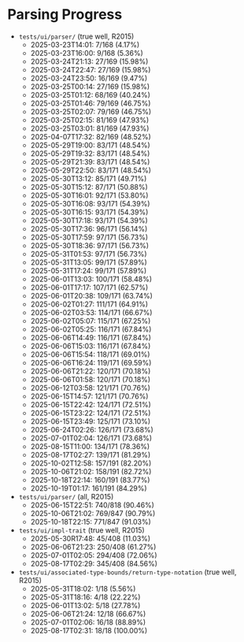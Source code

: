 # Parsing Progress

* `tests/ui/parser/` (true well, R2015)
  * 2025-03-23T14:01: 7/168 (4.17%)
  * 2025-03-23T16:00: 9/168 (5.36%)
  * 2025-03-24T21:13: 27/169 (15.98%)
  * 2025-03-24T22:47: 27/169 (15.98%)
  * 2025-03-24T23:50: 16/169 (9.47%)
  * 2025-03-25T00:14: 27/169 (15.98%)
  * 2025-03-25T01:12: 68/169 (40.24%)
  * 2025-03-25T01:46: 79/169 (46.75%)
  * 2025-03-25T02:07: 79/169 (46.75%)
  * 2025-03-25T02:15: 81/169 (47.93%)
  * 2025-03-25T03:01: 81/169 (47.93%)
  * 2025-04-07T17:32: 82/169 (48.52%)
  * 2025-05-29T19:00: 83/171 (48.54%)
  * 2025-05-29T19:32: 83/171 (48.54%)
  * 2025-05-29T21:39: 83/171 (48.54%)
  * 2025-05-29T22:50: 83/171 (48.54%)
  * 2025-05-30T13:12: 85/171 (49.71%)
  * 2025-05-30T15:12: 87/171 (50.88%)
  * 2025-05-30T16:01: 92/171 (53.80%)
  * 2025-05-30T16:08: 93/171 (54.39%)
  * 2025-05-30T16:15: 93/171 (54.39%)
  * 2025-05-30T17:18: 93/171 (54.39%)
  * 2025-05-30T17:36: 96/171 (56.14%)
  * 2025-05-30T17:59: 97/171 (56.73%)
  * 2025-05-30T18:36: 97/171 (56.73%)
  * 2025-05-31T01:53: 97/171 (56.73%)
  * 2025-05-31T13:05: 99/171 (57.89%)
  * 2025-05-31T17:24: 99/171 (57.89%)
  * 2025-06-01T13:03: 100/171 (58.48%)
  * 2025-06-01T17:17: 107/171 (62.57%)
  * 2025-06-01T20:38: 109/171 (63.74%)
  * 2025-06-02T01:27: 111/171 (64.91%)
  * 2025-06-02T03:53: 114/171 (66.67%)
  * 2025-06-02T05:07: 115/171 (67.25%)
  * 2025-06-02T05:25: 116/171 (67.84%)
  * 2025-06-06T14:49: 116/171 (67.84%)
  * 2025-06-06T15:03: 116/171 (67.84%)
  * 2025-06-06T15:54: 118/171 (69.01%)
  * 2025-06-06T16:24: 119/171 (69.59%)
  * 2025-06-06T21:22: 120/171 (70.18%)
  * 2025-06-06T01:58: 120/171 (70.18%)
  * 2025-06-12T03:58: 121/171 (70.76%)
  * 2025-06-15T14:57: 121/171 (70.76%)
  * 2025-06-15T22:42: 124/171 (72.51%)
  * 2025-06-15T23:22: 124/171 (72.51%)
  * 2025-06-15T23:49: 125/171 (73.10%)
  * 2025-06-24T02:26: 126/171 (73.68%)
  * 2025-07-01T02:04: 126/171 (73.68%)
  * 2025-08-15T11:00: 134/171 (78.36%)
  * 2025-08-17T02:27: 139/171 (81.29%)
  * 2025-10-02T12:58: 157/191 (82.20%)
  * 2025-10-06T21:02: 158/191 (82.72%)
  * 2025-10-18T22:14: 160/191 (83.77%)
  * 2025-10-19T01:17: 161/191 (84.29%)
* `tests/ui/parser/` (all, R2015)
  * 2025-06-15T22:51: 740/818 (90.46%)
  * 2025-10-06T21:02: 769/847 (90.79%)
  * 2025-10-18T22:15: 771/847 (91.03%)
* `tests/ui/impl-trait` (true well, R2015)
  * 2025-05-30R17:48: 45/408 (11.03%)
  * 2025-06-06T21:23: 250/408 (61.27%)
  * 2025-07-01T02:05: 294/408 (72.06%)
  * 2025-08-17T02:29: 345/408 (84.56%)
* `tests/ui/associated-type-bounds/return-type-notation` (true well, R2015)
  * 2025-05-31T18:02: 1/18 (5.56%)
  * 2025-05-31T18:16: 4/18 (22.22%)
  * 2025-06-01T13:02: 5/18 (27.78%)
  * 2025-06-06T21:24: 12/18 (66.67%)
  * 2025-07-01T02:06: 16/18 (88.89%)
  * 2025-08-17T02:31: 18/18 (100.00%)
